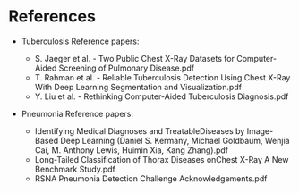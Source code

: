 # References

- Tuberculosis Reference papers:
  - S. Jaeger et al. - Two Public Chest X-Ray Datasets for Computer-Aided Screening of Pulmonary Disease.pdf
  - T. Rahman et al. - Reliable Tuberculosis Detection Using Chest X-Ray With Deep Learning Segmentation and Visualization.pdf
  - Y. Liu et al. - Rethinking Computer-Aided Tuberculosis Diagnosis.pdf

- Pneumonia Reference papers:
  - Identifying Medical Diagnoses and TreatableDiseases by Image-Based Deep Learning (Daniel S. Kermany, Michael Goldbaum, Wenjia Cai, M. Anthony Lewis, Huimin Xia, Kang Zhang).pdf
  - Long-Tailed Classification of Thorax Diseases onChest X-Ray A New Benchmark Study.pdf
  - RSNA Pneumonia Detection Challenge Acknowledgements.pdf
